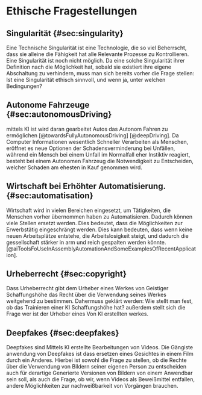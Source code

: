 # Ethische Fragestellungen
## Singularität {#sec:singularity}
Eine Technische Singularität ist eine Technologie, die so viel Beherrscht, dass sie alleine die Fähigkeit hat alle Relevante Prozesse zu Kontrollieren. Eine Singularität ist noch nicht möglich. Da eine solche Singularität ihrer Definition nach die Möglichkeit hat, sobald sie existiert ihre eigene Abschaltung zu verhindern, muss man sich bereits vorher die Frage stellen: Ist eine Singularität ethisch sinnvoll, und wenn ja, unter welchen Bedingungen?

## Autonome Fahrzeuge {#sec:autonomousDriving}
mittels KI ist wird daran gearbeitet Autos das Autonom Fahren zu ermöglichen [@towardsFullyAutonomousDriving] [@deepDriving]. Da Computer Informationen wesentlich Schneller Verarbeiten als Menschen, eröffnet es neue Optionen der Schadensverminderung bei Unfällen, während ein Mensch bei einem Unfall im Normalfall eher Instiktiv reagiert, besteht bei einem Autonomen Fahrzeug die Notwendigkeit zu Entscheiden, welcher Schaden am ehesten in Kauf genommen wird.

## Wirtschaft bei Erhöhter Automatisierung. {#sec:automatisation}
Wirtschaft wird in vielen Bereichen eingesetzt, um Tätigkeiten, die Menschen vorher übernommen haben zu Automatisieren.
Dadurch können viele Stellen ersetzt werden. Dies bedeutet, dass die Möglichkeiten zur Erwerbstätig eingeschrängt werden. Dies kann bedeuten, dass wenn keine neuen Arbeitsplätze entstehe, die Arbeitslosigkeit steigt, und dadurch die gessellschaft stärker in arm und reich gespalten werden könnte.[@aiToolsFoUseInAssemblyAutomationAndSomeExamplesOfRecentApplication].

## Urheberrecht {#sec:copyright}
Dass Urheberrecht gibt dem Urheber eines Werkes von Geistiger Schaffungshöhe das Recht über die Verwendung seines Werkes weitgehend zu bestimmen. Dahermuss geklärt werden: Wie stellt man fest, ob das Trainieren einer KI Schaffungshöhe hat? außerdem stellt sich die Frage wer ist der Urheber eines Von KI erstellten werkes.

## Deepfakes {#sec:deepfakes}
Deepfakes sind Mittels KI erstellte Bearbeitungen von Videos. Die Gängiste anwendung von Deepfakes ist dass ersetzen eines Gesichtes in einem Film durch ein Anderes. Hierbei ist sowohl die Frage zu stellen, ob die Rechte über die Verwendung von Bildern seiner eigenen Person zu entscheiden auch für derartige Generierte Versionen von Bildern von einem Anwendbar sein soll, als auch die Frage, ob wir, wenn Videos als Beweißmittel entfallen, andere Möglichkeiten zur nachweißbarkeit von Vorgängen brauchen.
